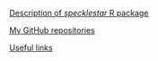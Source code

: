 [Description of *specklestar* R package](docs/specklestar_vignette.md)

[My GitHub repositories](https://github.com/drastega)

[Useful links](docs/useful_links.md)
